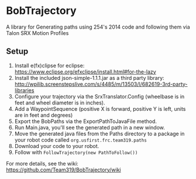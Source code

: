 # BobTrajectory
A library for Generating paths using 254's 2014 code and following them via Talon SRX Motion Profiles

## Setup
1. Install e(fx)clipse for eclipse: https://www.eclipse.org/efxclipse/install.html#for-the-lazy
2. Install the included json-simple-1.1.1.jar as a third party library: http://wpilib.screenstepslive.com/s/4485/m/13503/l/682619-3rd-party-libraries
3. Configure your trajectory via the SrxTranslator.Config (wheelbase is in feet and wheel diameter is in inches).
4. Add a WaypointSequence (positive X is forward, positive Y is left, units are in feet and degrees)
5. Export the BobPaths via the ExportPathToJavaFile method.
6. Run Main.java, you'll see the generated path in a new window.
7. Move the generated java files from the Paths directory to a package in your robot code called `org.usfirst.frc.team319.paths`
8. Download your code to your robot.
9. Follow with `FollowTrajectory(new PathToFollow())`


For more details, see the wiki: https://github.com/Team319/BobTrajectory/wiki
